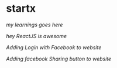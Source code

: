 # startx
*my learnings goes here*

*hey ReactJS is awesome*

*Adding Login with Facebook to website*

*Adding facebook Sharing button to website*
